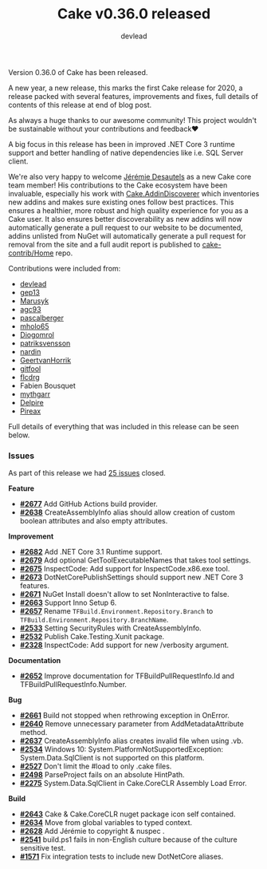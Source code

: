 ﻿---
title: Cake v0.36.0 released
category: Release Notes
author: devlead
---

Version 0.36.0 of Cake has been released.

A new year, a new release, this marks the first Cake release for 2020, a release packed with several features, improvements and fixes, full details of contents of this release at end of blog post.

As always a huge thanks to our awesome community! This project wouldn't be sustainable without your contributions and feedback❤

A big focus in this release has been in improved .NET Core 3 runtime support and better handling of native dependencies like i.e. SQL Server client.

We're also very happy to welcome [Jérémie Desautels](https://github.com/Jericho) as a new Cake core team member! His contributions to the Cake ecosystem have been invaluable, especially his work with [Cake.AddinDiscoverer](https://github.com/cake-contrib/Cake.AddinDiscoverer) which inventories new addins and makes sure existing ones follow best practices. This ensures a healthier, more robust and high quality experience for you as a Cake user. It also ensures better discoverability as new addins will now automatically generate a pull request to our website to be documented, addins unlisted from NuGet will automatically generate a pull request for removal from the site and a full audit report is published to [cake-contrib/Home](https://github.com/cake-contrib/Home/blob/master/Audit.md) repo.

Contributions were included from:

- [devlead](https://github.com/devlead)
- [gep13](https://github.com/gep13)
- [Marusyk](https://github.com/Marusyk)
- [agc93](https://github.com/agc93)
- [pascalberger](https://github.com/pascalberger)
- [mholo65](https://github.com/mholo65)
- [Diogomrol](https://github.com/Diogomrol)
- [patriksvensson](https://github.com/patriksvensson)
- [nardin](https://github.com/nardin)
- [GeertvanHorrik](https://github.com/GeertvanHorrik)
- [gitfool](https://github.com/gitfool)
- [flcdrg](https://github.com/flcdrg)
- Fabien Bousquet
- [mythgarr](https://github.com/mythgarr)
- [Delpire](https://github.com/Delpire)
- [Pireax](https://github.com/Pireax)

Full details of everything that was included in this release can be seen below.

<!--excerpt-->

### Issues

As part of this release we had [25 issues](https://github.com/cake-build/cake/milestone/62?closed=1) closed.

__Feature__

- [__#2677__](https://github.com/cake-build/cake/issues/2677) Add GitHub Actions build provider.
- [__#2638__](https://github.com/cake-build/cake/issues/2638) CreateAssemblyInfo alias should allow creation of custom boolean attributes and also empty attributes.

__Improvement__

- [__#2682__](https://github.com/cake-build/cake/issues/2682) Add .NET Core 3.1 Runtime support.
- [__#2679__](https://github.com/cake-build/cake/issues/2679) Add optional GetToolExecutableNames that takes tool settings.
- [__#2675__](https://github.com/cake-build/cake/issues/2675) InspectCode: Add support for InspectCode.x86.exe tool.
- [__#2673__](https://github.com/cake-build/cake/issues/2673) DotNetCorePublishSettings should support new .NET Core 3 features.
- [__#2671__](https://github.com/cake-build/cake/issues/2671) NuGet Install doesn't allow to set NonInteractive to false.
- [__#2663__](https://github.com/cake-build/cake/issues/2663) Support Inno Setup 6.
- [__#2657__](https://github.com/cake-build/cake/issues/2657) Rename `TFBuild.Environment.Repository.Branch` to `TFBuild.Environment.Repository.BranchName`.
- [__#2533__](https://github.com/cake-build/cake/issues/2533) Setting SecurityRules with CreateAssemblyInfo.
- [__#2532__](https://github.com/cake-build/cake/issues/2532) Publish Cake.Testing.Xunit package.
- [__#2328__](https://github.com/cake-build/cake/issues/2328) InspectCode: Add support for new /verbosity argument.

__Documentation__

- [__#2652__](https://github.com/cake-build/cake/issues/2652) Improve documentation for TFBuildPullRequestInfo.Id and TFBuildPullRequestInfo.Number.

__Bug__

- [__#2661__](https://github.com/cake-build/cake/issues/2661) Build not stopped when rethrowing exception in OnError.
- [__#2640__](https://github.com/cake-build/cake/issues/2640) Remove unnecessary parameter from AddMetadataAttribute method.
- [__#2637__](https://github.com/cake-build/cake/issues/2637) CreateAssemblyInfo alias creates invalid file when using .vb.
- [__#2534__](https://github.com/cake-build/cake/issues/2534) Windows 10: System.PlatformNotSupportedException: System.Data.SqlClient is not supported on this platform.
- [__#2527__](https://github.com/cake-build/cake/issues/2527) Don't limit the #load to only .cake files.
- [__#2498__](https://github.com/cake-build/cake/issues/2498) ParseProject fails on an absolute HintPath.
- [__#2275__](https://github.com/cake-build/cake/issues/2275) System.Data.SqlClient in Cake.CoreCLR Assembly Load Error.

__Build__

- [__#2643__](https://github.com/cake-build/cake/issues/2643) Cake & Cake.CoreCLR nuget package icon self contained.
- [__#2634__](https://github.com/cake-build/cake/issues/2634) Move from global variables to typed context.
- [__#2628__](https://github.com/cake-build/cake/issues/2628) Add Jérémie to copyright & nuspec .
- [__#2541__](https://github.com/cake-build/cake/issues/2541) build.ps1 fails in non-English culture because of the culture sensitive test.
- [__#1571__](https://github.com/cake-build/cake/issues/1571) Fix integration tests to include new DotNetCore aliases.

